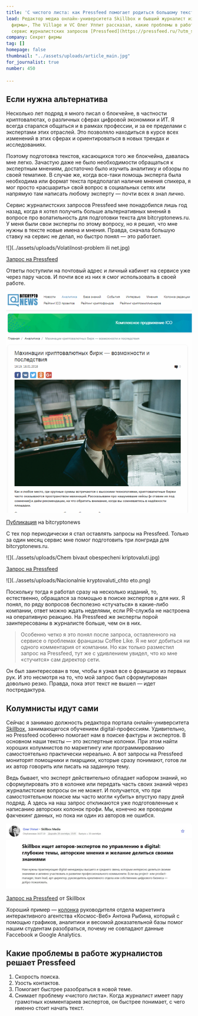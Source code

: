 ```yaml
---
title: 'С чистого листа: как Pressfeed помогает родиться большому тексту'
lead: Редактор медиа онлайн-университета Skillbox и бывший журналист изданий «Секрет
  фирмы», The Village и VC Олег Уппит рассказал, какие проблемы в работе автора решает
  сервис журналистских запросов [Pressfeed](https://pressfeed.ru/?utm_source=news&utm_medium=intro&utm_campaign=lead&utm_content=kak-pressfeed-pomogaet-roditsya-bolshomu-tekstu).
company: Секрет фирмы
tag: []
homepage: false
thumbnail: "../assets/uploads/article_main.jpg"
for_journalist: true
number: 450

---
```

## Если нужна альтернатива

Несколько лет подряд я много писал о блокчейне, в частности криптовалютах, о различных сферах цифровой экономики и ИТ. Я всегда старался общаться и в рамках профессии, и за ее пределами с экспертами этих отраслей. Это позволяло находиться в курсе всех изменений в этих сферах и ориентироваться в новых трендах и исследованиях.

Поэтому подготовка текстов, касающихся того же блокчейна, давалась мне легко. Зачастую даже не было необходимости обращаться к экспертным мнениям, достаточно было изучить аналитику и обзоры по своей тематике. В случае же, когда все-таки помощь эксперта была необходима или формат текста предполагал наличие мнения спикера, я мог просто «расшарить» свой вопрос в социальных сетях или напрямую там написать любому эксперту — почти всех я знал лично.

Сервис журналистских запросов Pressfeed мне понадобился лишь год назад, когда я хотел получить больше альтернативных мнений в вопросе про волатильность для подготовки текста для bitcryptonews.ru. У меня были свои эксперты по этому вопросу, но я решил, что мне нужны в тексте новые имена и мнения. Правда, сначала большую ставку на сервис не делал, но быстро понял — это работает.

![](../assets/uploads/Volatilnost-problem ili net.jpg)

[Запрос на Pressfeed](https://pressfeed.ru/query/39090)

Ответы поступили на почтовый адрес и личный кабинет на сервисе уже через пару часов. И почти все из них я смог использовать в своей работе.

![](../assets/uploads/Mahinacii_kryptovalutnih_birzh.png)

[Публикация](https://bitcryptonews.ru/analytics/kriptovalyutnyij-puzyir) на bitcryptonews

С тех пор периодически я стал оставлять запросы на Pressfeed. Только за один месяц сервис мне помог подготовить три лонгрида для bitcryptonews.ru.

![](../assets/uploads/Chem bivaut obespecheni kriptovaluti.jpg)

[Запрос на Pressfeed](https://pressfeed.ru/query/39613)

![](../assets/uploads/Nacionalnie kryptovaluti_chto eto.png)

Поскольку тогда я работал сразу на несколько изданий, то, естественно, обращался за помощью в поиске экспертов и для них. Я понял, по ряду вопросов бесполезно «стучаться» в какие-либо компании, ответ можно ждать неделями, если PR-служба не настроена на оперативную реакцию. На Pressfeed же эксперты порой заинтересованы в журналисте больше, чем он в них.

> Особенно четко я это понял после запроса, оставленного на сервисе о проблемах франшизы Coffee Like. Я не мог добиться ни одного комментария от компании. Но как только разместил запрос на Pressfeed, тут же с удивлением увидел, что ко мне «стучится» сам директор сети.

Он был заинтересован в том, чтобы я узнал все о франшизе из первых рук. И это несмотря на то, что мой запрос был сформулирован довольно резко. Правда, пока этот текст не вышел — идет постредактура.

## Колумнисты идут сами

Сейчас я занимаю должность редактора портала онлайн-университета [Skillbox](https://skillbox.ru/), занимающегося обучением digital-профессиям. Удивительно, но Pressfeed особенно помогает нам в поиске фактуры и экспертов. В основном наши тексты — это экспертные колонки. При этом найти хороших колумнистов по маркетингу или программированию самостоятельно практически нереально. А вот запросы на Pressfeed мониторят помощники и пиарщики, которые сразу понимают, готов ли их автор говорить или писать на заданную тему.

Ведь бывает, что эксперт действительно обладает набором знаний, но сформулировать это в колонке или передать часть своих знаний через журналистские вопросы он не может. И получается, что при самостоятельном поиске мы часто могли «убить» впустую пару дней подряд. А здесь на наш запрос откликаются уже подготовленные к написанию авторских колонок профи. Мы, конечно же проводим факчекинг данных, но пока ни один из авторов не ошибся.

![](../assets/uploads/Skillbox_ishet_avtorov.jpg)

[Запрос на Pressfeed](https://pressfeed.ru/query/58059) от Skillbox

Хороший пример — [колонка](https://skillbox.ru/media/marketing/nesovpadenie_dannykh_v_facebook_i_google_analytics/) руководителя отдела маркетинга интерактивного агентства «Космос-Веб» Антона Рыбина, который с помощью графиков, аналитики и весомой доказательной базы помог нашим студентам разобраться, почему не совпадают данные Faccebook и Google Analytics.

## Какие проблемы в работе журналистов решает Pressfeed

1. Скорость поиска.
2. Узость контактов.
3. Помогает быстрее разобраться в новой теме.
4. Снимает проблему «чистого листа». Когда журналист имеет пару грамотных комментариев экспертов, он быстрее понимает, с чего именно стоит начать текст.